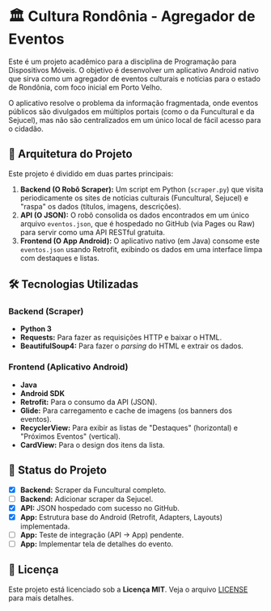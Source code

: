 # 🏛️ Cultura Rondônia - Agregador de Eventos

Este é um projeto acadêmico para a disciplina de Programação para Dispositivos Móveis. O objetivo é desenvolver um aplicativo Android nativo que sirva como um agregador de eventos culturais e notícias para o estado de Rondônia, com foco inicial em Porto Velho.

O aplicativo resolve o problema da informação fragmentada, onde eventos públicos são divulgados em múltiplos portais (como o da Funcultural e da Sejucel), mas não são centralizados em um único local de fácil acesso para o cidadão.

## 🚀 Arquitetura do Projeto

Este projeto é dividido em duas partes principais:

1.  **Backend (O Robô Scraper):** Um script em Python (`scraper.py`) que visita periodicamente os sites de notícias culturais (Funcultural, Sejucel) e "raspa" os dados (títulos, imagens, descrições).
2.  **API (O JSON):** O robô consolida os dados encontrados em um único arquivo `eventos.json`, que é hospedado no GitHub (via Pages ou Raw) para servir como uma API RESTful gratuita.
3.  **Frontend (O App Android):** O aplicativo nativo (em Java) consome este `eventos.json` usando Retrofit, exibindo os dados em uma interface limpa com destaques e listas.

## 🛠️ Tecnologias Utilizadas

### Backend (Scraper)
* **Python 3**
* **Requests:** Para fazer as requisições HTTP e baixar o HTML.
* **BeautifulSoup4:** Para fazer o *parsing* do HTML e extrair os dados.

### Frontend (Aplicativo Android)
* **Java**
* **Android SDK**
* **Retrofit:** Para o consumo da API (JSON).
* **Glide:** Para carregamento e cache de imagens (os banners dos eventos).
* **RecyclerView:** Para exibir as listas de "Destaques" (horizontal) e "Próximos Eventos" (vertical).
* **CardView:** Para o design dos itens da lista.

## 🏁 Status do Projeto

* [x] **Backend:** Scraper da Funcultural completo.
* [ ] **Backend:** Adicionar scraper da Sejucel.
* [x] **API:** JSON hospedado com sucesso no GitHub.
* [x] **App:** Estrutura base do Android (Retrofit, Adapters, Layouts) implementada.
* [ ] **App:** Teste de integração (API -> App) pendente.
* [ ] **App:** Implementar tela de detalhes do evento.

## 📄 Licença

Este projeto está licenciado sob a **Licença MIT**. Veja o arquivo [LICENSE](LICENSE) para mais detalhes.
